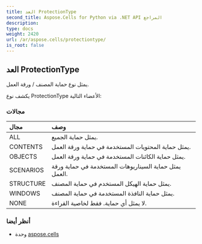 ```yaml
---
title: العد ProtectionType
second_title: Aspose.Cells for Python via .NET API المراجع
description:
type: docs
weight: 2420
url: /ar/aspose.cells/protectiontype/
is_root: false
---
```

##  العد ProtectionType
يمثل نوع حماية المصنف / ورقة العمل.



يكشف نوع ProtectionType الأعضاء التالية:

###  مجالات
| مجال| وصف|
| :- | :- |
| ALL | يمثل حماية الجميع.|
| CONTENTS | يمثل حماية المحتويات المستخدمة في حماية ورقة العمل.|
| OBJECTS | يمثل حماية الكائنات المستخدمة في حماية ورقة العمل.|
| SCENARIOS | يمثل حماية السيناريوهات المستخدمة في حماية ورقة العمل.|
| STRUCTURE | يمثل حماية الهيكل المستخدم في حماية المصنف.|
| WINDOWS | يمثل حماية النافذة المستخدمة في حماية المصنف.|
| NONE | لا يمثل أي حماية. فقط لخاصية القراءة.|



###  أنظر أيضا
* وحدة [aspose.cells](..)
